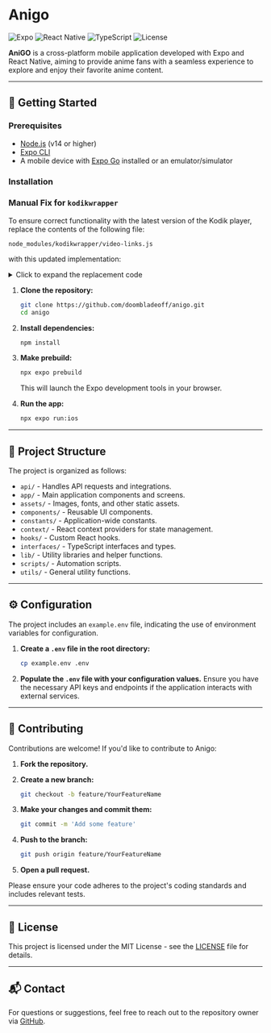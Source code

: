 # Anigo

![Expo](https://img.shields.io/badge/Expo-SDK--52-blue?logo=expo)
![React Native](https://img.shields.io/badge/React%20Native-0.76-brightgreen?logo=react)
![TypeScript](https://img.shields.io/badge/TypeScript-Strict-blue?logo=typescript)
![License](https://img.shields.io/github/license/doombladeoff/anigo?style=flat)

**AniGO** is a cross-platform mobile application developed with Expo and React Native, aiming to provide anime fans with a seamless experience to explore and enjoy their favorite anime content.

---

## 🚀 Getting Started

### Prerequisites

- [Node.js](https://nodejs.org/) (v14 or higher)
- [Expo CLI](https://docs.expo.dev/get-started/installation/)
- A mobile device with [Expo Go](https://expo.dev/client) installed or an emulator/simulator

### Installation

### Manual Fix for `kodikwrapper`

To ensure correct functionality with the latest version of the Kodik player, replace the contents of the following file:

```
node_modules/kodikwrapper/video-links.js
```

with this updated implementation:

<details>
<summary>Click to expand the replacement code</summary>

```javascript
"use strict";

const { VideoLinksError } = require("./errors");

const KODIK_PLAYER_DOMAIN = "kodik.info";
const KODIK_VIDEO_INFO_ENDPOINT = "/ftor";
const kodikPlayerLinkRegexp =
  /^(?<protocol>http[s]?:|)\/\/(?<host>[a-z0-9]+\.[a-z]+)\/(?<type>[a-z]+)\/(?<id>\d+)\/(?<hash>[0-9a-z]+)\/(?<quality>\d+p)(?:.*)$/;

class VideoLinks {
  static _crypt_step = null;

  static async parseLink({ extended: extendedData, link }) {
    if (!link) {
      throw new VideoLinksError({
        code: "parse-link-invalid",
        description: "link is not provided",
        data: { link },
      });
    }

    const normalizedLink = this.normalizeKodikLink(link);

    if (!kodikPlayerLinkRegexp.test(normalizedLink)) {
      throw new VideoLinksError({
        code: "parse-link-invalid",
        description: "link is not valid",
        data: { link },
      });
    }

    const groups = kodikPlayerLinkRegexp.exec(normalizedLink).groups;
    const { host, hash, id, quality, type } = groups;

    const result = { host, hash, id, quality, type };

    if (!extendedData) {
      return result;
    }

    const pageText = await fetch(normalizedLink).then((response) =>
      response.text()
    );

    const urlParamsMatch = pageText.match(
      /var\s+urlParams\s*=\s*'(?<urlParams>[^']+)';/
    );
    const translationMatch = pageText.match(
      /var\s+translationId\s*=\s*(?<id>\d+);\s*var\s+translationTitle\s*=\s*"(?<title>[^"]+)";/is
    );
    const skipButtonsMatch = pageText.match(
      /parseSkipButtons?\("(?<data>[^"]+)"\s*,\s*"(?<type>[^"]+)"\)/is
    );
    const playerSingleUrlMatch = pageText.match(
      /src="(?<link>\/assets\/js\/app\.player_single\.[a-z0-9]+\.js)"/is
    );

    let voiceover = [];
    const translationsBoxMatch = pageText.match(
      /<div\s+class="movie-translations-box">.*?<select>(.*?)<\/select>.*?<\/div>/is
    );

    if (translationsBoxMatch && translationsBoxMatch[1]) {
      const selectContent = translationsBoxMatch[1];
      const optionRegex =
        /<option\s+value="([^"]*)"[^>]*data-title="([^"]*)"[^>]*>.*?<\/option>/gis;
      let optionMatch;
      while ((optionMatch = optionRegex.exec(selectContent)) !== null) {
        voiceover.push({
          id: Number(optionMatch[1]),
          name: optionMatch[2],
        });
      }
    } else {
      console.log(
        "Не удалось найти div с классом 'movie-translations-box' или select внутри него."
      );
    }

    if (!urlParamsMatch?.groups?.urlParams) {
      throw new VideoLinksError({
        code: "parse-link-ex-invalid",
        description: "cannot get url params",
        data: { link, page: pageText },
      });
    }

    if (!translationMatch?.groups?.id || !translationMatch.groups.title) {
      throw new VideoLinksError({
        code: "parse-link-ex-invalid",
        description: "cannot get translation",
        data: { link, page: pageText },
      });
    }

    const urlParams = JSON.parse(urlParamsMatch.groups.urlParams);
    const translation = {
      id: +translationMatch.groups.id,
      title: translationMatch.groups.title,
    };
    const skipButtons = skipButtonsMatch?.groups
      ? { ...skipButtonsMatch.groups }
      : null;
    const playerSingleUrl = playerSingleUrlMatch?.groups?.link || null;

    return {
      ...result,
      ex: { urlParams, translation, skipButtons, playerSingleUrl, voiceover },
    };
  }

  static normalizeKodikLink(link) {
    if (link.startsWith("//")) {
      return `https:${link}`;
    } else if (link.startsWith("http")) {
      return link;
    } else {
      return new URL(link, `https://${KODIK_PLAYER_DOMAIN}`).toString();
    }
  }

  static async getActualVideoInfoEndpoint(link) {
    const pageText = await fetch(this.normalizeKodikLink(link)).then((res) =>
      res.text()
    );
    const b64strMatch = pageText.match(
      /type:"POST",url:atob\("(?<b64str>[^"]+)"\)/i
    );
    const b64str = b64strMatch?.groups?.b64str || "";
    return b64str ? atob(b64str) : "/kor";
  }

  static _convertChar(char, num) {
    const low = char === char.toLowerCase();
    const alph = "ABCDEFGHIJKLMNOPQRSTUVWXYZ";
    const charUpper = char.toUpperCase();

    if (alph.includes(charUpper)) {
      const ch = alph[(alph.indexOf(charUpper) + num) % alph.length];
      return low ? ch.toLowerCase() : ch;
    } else {
      return char;
    }
  }

  static _convert(string) {
    // Попытка расшифровать с использованием сохраненного шага (если есть)
    if (typeof VideoLinks._crypt_step === "number") {
      let cryptedUrl = "";
      for (let i = 0; i < string.length; i++) {
        cryptedUrl += this._convertChar(string[i], VideoLinks._crypt_step);
      }
      const padding = (4 - (cryptedUrl.length % 4)) % 4;
      cryptedUrl += "=".repeat(padding);
      try {
        const result = atob(cryptedUrl);
        if (result.includes("mp4:hls:manifest.m3u8")) {
          return result;
        }
      } catch (error) {
        // Ошибка декодирования с сохраненным шагом, продолжаем попытки
      }
    }

    // Перебор всех возможных ротаций
    for (let rot = 0; rot < 26; rot++) {
      let cryptedUrl = "";
      for (let i = 0; i < string.length; i++) {
        cryptedUrl += this._convertChar(string[i], rot);
      }

      const padding = (4 - (cryptedUrl.length % 4)) % 4;
      cryptedUrl += "=".repeat(padding);

      try {
        const result = atob(cryptedUrl);
        if (result.includes("mp4:hls:manifest.m3u8")) {
          VideoLinks._crypt_step = rot;
          return result;
        }
      } catch (error) {
        continue;
      }
    }
    throw new Error("Decryption failed");
  }

  static async getLinks({
    link,
    videoInfoEndpoint = KODIK_VIDEO_INFO_ENDPOINT,
  }) {
    const { host, quality, ...rest } = await VideoLinks.parseLink({ link });
    const url = new URL(
      `${videoInfoEndpoint}?${new URLSearchParams(rest).toString()}`,
      `https://${host}`
    );
    const response = await fetch(url);

    if (response.headers.get("content-type") !== "application/json") {
      throw new VideoLinksError({
        code: "get-links-invalid-response",
        description: "videoInfoResponse is not json",
        data: { videoInfoResponse: response },
      });
    }

    const jsonData = await response.json();

    if (!jsonData?.links || typeof jsonData.links !== "object") {
      throw new VideoLinksError({
        code: "get-links-invalid-response",
        description: "videoInfoJson.links is not object",
        data: { videoInfoResponse: response, videoInfoJson: jsonData },
      });
    }

    const decryptedLinks = {};

    for (const quality in jsonData.links) {
      decryptedLinks[quality] = [];

      for (const linkObj of jsonData.links[quality]) {
        try {
          const decrypted = this._convert(linkObj.src);
          decryptedLinks[quality].push({ ...linkObj, src: decrypted });
        } catch (e) {
          console.error(`Failed to decrypt link: ${linkObj.src}`);
          decryptedLinks[quality].push({ ...linkObj });
        }
      }
    }

    return decryptedLinks;
  }

  static parseSkipButtons = (data) => {
    return data.data.split(",").map((item) => {
      const [from, to] = item.split("-");
      return { from, to };
    });
  };
}

module.exports = {
  KODIK_PLAYER_DOMAIN,
  KODIK_VIDEO_INFO_ENDPOINT,
  VideoLinks,
  kodikPlayerLinkRegexp,
};
```

</details>

1. **Clone the repository:**

   ```bash
   git clone https://github.com/doombladeoff/anigo.git
   cd anigo
   ```

2. **Install dependencies:**

   ```bash
   npm install
   ```

3. **Make prebuild:**

   ```bash
   npx expo prebuild
   ```

   This will launch the Expo development tools in your browser.

4. **Run the app:**

   ```bash
   npx expo run:ios
   ```

---

## 📁 Project Structure

The project is organized as follows:

- `api/` - Handles API requests and integrations.
- `app/` - Main application components and screens.
- `assets/` - Images, fonts, and other static assets.
- `components/` - Reusable UI components.
- `constants/` - Application-wide constants.
- `context/` - React context providers for state management.
- `hooks/` - Custom React hooks.
- `interfaces/` - TypeScript interfaces and types.
- `lib/` - Utility libraries and helper functions.
- `scripts/` - Automation scripts.
- `utils/` - General utility functions.

---

## ⚙️ Configuration

The project includes an `example.env` file, indicating the use of environment variables for configuration.

1. **Create a `.env` file in the root directory:**

   ```bash
   cp example.env .env
   ```

2. **Populate the `.env` file with your configuration values.**
   Ensure you have the necessary API keys and endpoints if the application interacts with external services.

---

## 🤝 Contributing

Contributions are welcome! If you'd like to contribute to Anigo:

1. **Fork the repository.**
2. **Create a new branch:**

   ```bash
   git checkout -b feature/YourFeatureName
   ```

3. **Make your changes and commit them:**

   ```bash
   git commit -m 'Add some feature'
   ```

4. **Push to the branch:**

   ```bash
   git push origin feature/YourFeatureName
   ```

5. **Open a pull request.**

Please ensure your code adheres to the project's coding standards and includes relevant tests.

---

## 📄 License

This project is licensed under the MIT License - see the [LICENSE](LICENSE) file for details.

---

## 📬 Contact

For questions or suggestions, feel free to reach out to the repository owner via [GitHub](https://github.com/doombladeoff).

